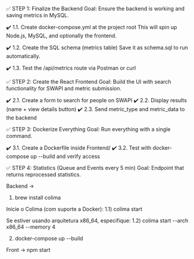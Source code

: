 ✅ STEP 1: Finalize the Backend
Goal: Ensure the backend is working and saving metrics in MySQL.

✔️ 1.1. Create docker-compose.yml at the project root
This will spin up Node.js, MySQL, and optionally the frontend.

✔️ 1.2. Create the SQL schema (metrics table)
Save it as schema.sql to run automatically.

✔️ 1.3. Test the /api/metrics route via Postman or curl

✅ STEP 2: Create the React Frontend
Goal: Build the UI with search functionality for SWAPI and metric submission.

✔️ 2.1. Create a form to search for people on SWAPI
✔️ 2.2. Display results (name + view details button)
✔️ 2.3. Send metric_type and metric_data to the backend

✅ STEP 3: Dockerize Everything
Goal: Run everything with a single command.

✔️ 3.1. Create a Dockerfile inside Frontend/
✔️ 3.2. Test with docker-compose up --build and verify access

✅ STEP 4: Statistics (Queue and Events every 5 min)
Goal: Endpoint that returns reprocessed statistics.





Backend ->
1) brew install colima

Inicie o Colima (com suporte a Docker):
1.1) colima start

Se estiver usando arquitetura x86_64, especifique:
1.2) colima start --arch x86_64 --memory 4

2) docker-compose up --build

Front -> npm start